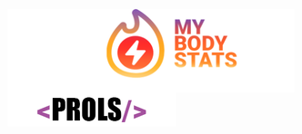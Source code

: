 <img align="center" src="https://github.com/PaoloProdossimoLopes/MyBodyStats/blob/main/images/AllLogoMyBodyStatsBanner.png"/><br/>
<img align="center" src="https://github.com/PaoloProdossimoLopes/MyBodyStats/blob/main/images/PROLS.png"/>

